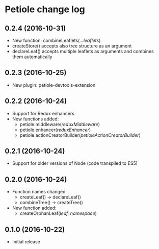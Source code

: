 # Petiole change log

## 0.2.4 (2016-10-31)

* New function: combineLeaflets(*...leaflets*)
* createStore() accepts also tree structure as an argument
* declareLeaf() accepts multiple leaflets as arguments and combines them automatically

## 0.2.3 (2016-10-25)

* New plugin: petiole-devtools-extension

## 0.2.2 (2016-10-24)

* Support for Redux enhancers
* New functions added:
  * petiole.middleware(*reduxMiddleware*)
  * petiole.enhancer(*reduxEnhancer*)
  * petiole.actionCreatorBuilder(*petioleActionCreatorBuilder*)

## 0.2.1 (2016-10-24)

* Support for older versions of Node (code transpiled to ES5)

## 0.2.0 (2016-10-24)

* Function names changed:
  * createLeaf() -> declareLeaf()
  * combineTree() -> createTree()
* New function added:
  * createOrphanLeaf(*leaf, namespace*)

## 0.1.0 (2016-10-22)

* Initial release